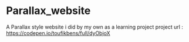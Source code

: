 # Parallax_website
A Parallax style website i did by my own as a learning project
project url : https://codepen.io/toufikbens/full/dyObjoX
